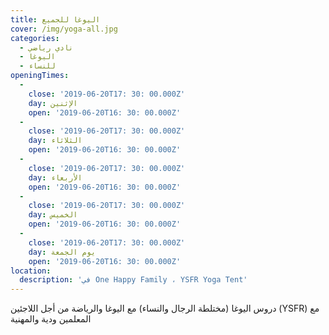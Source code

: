 ```yaml
---
title: اليوغا للجميع
cover: /img/yoga-all.jpg
categories:
  - نادي رياضي
  - اليوغا
  - للنساء
openingTimes:
  - 
    close: '2019-06-20T17: 30: 00.000Z'
    day: الإثنين
    open: '2019-06-20T16: 30: 00.000Z'
  - 
    close: '2019-06-20T17: 30: 00.000Z'
    day: الثلاثاء
    open: '2019-06-20T16: 30: 00.000Z'
  - 
    close: '2019-06-20T17: 30: 00.000Z'
    day: الأربعاء
    open: '2019-06-20T16: 30: 00.000Z'
  - 
    close: '2019-06-20T17: 30: 00.000Z'
    day: الخميس
    open: '2019-06-20T16: 30: 00.000Z'
  - 
    close: '2019-06-20T17: 30: 00.000Z'
    day: يوم الجمعة
    open: '2019-06-20T16: 30: 00.000Z'
location:
  description: 'في One Happy Family ، YSFR Yoga Tent'
---
```


دروس اليوغا (مختلطة الرجال والنساء) مع اليوغا والرياضة من أجل اللاجئين (YSFR) مع المعلمين ودية والمهنية